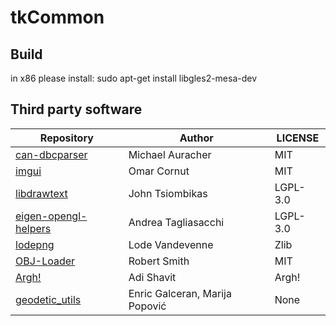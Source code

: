 # tkCommon
## Build
in x86 please install:
 sudo apt-get install libgles2-mesa-dev

## Third party software
| Repository | Author | LICENSE |
|------------|--------|---------|
|[can-dbcparser](https://github.com/downtimes/can-dbcparser) |Michael Auracher | MIT|
|[imgui](https://github.com/ocornut/imgui)| Omar Cornut | MIT|
|[libdrawtext](https://github.com/jtsiomb/libdrawtext) | John Tsiombikas |LGPL-3.0|
|[eigen-opengl-helpers](https://github.com/OpenGP/htrack/blob/master/util/eigen_opengl_helpers.h)|Andrea Tagliasacchi|LGPL-3.0|
|[lodepng](https://github.com/lvandeve/lodepng)|Lode Vandevenne| Zlib|
|[OBJ-Loader](https://github.com/Bly7/OBJ-Loader)|Robert Smith| MIT|
|[Argh!](https://github.com/adishavit/argh)| Adi Shavit| Argh! |
|[geodetic_utils](https://github.com/ethz-asl/geodetic_utils)| Enric Galceran, Marija Popović |None|

